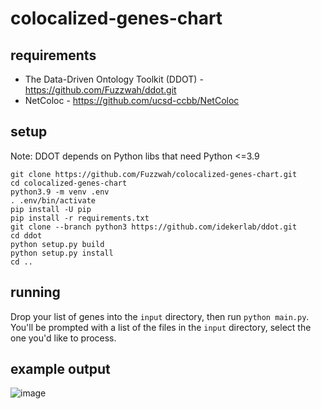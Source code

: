 # colocalized-genes-chart

## requirements

- The Data-Driven Ontology Toolkit (DDOT) - https://github.com/Fuzzwah/ddot.git
- NetColoc - https://github.com/ucsd-ccbb/NetColoc

## setup

Note: DDOT depends on Python libs that need Python <=3.9

```
git clone https://github.com/Fuzzwah/colocalized-genes-chart.git
cd colocalized-genes-chart
python3.9 -m venv .env
. .env/bin/activate
pip install -U pip
pip install -r requirements.txt
git clone --branch python3 https://github.com/idekerlab/ddot.git
cd ddot
python setup.py build
python setup.py install
cd ..
```

## running

Drop your list of genes into the `input` directory, then run `python main.py`. You'll be prompted with a list of the files in the `input` directory, select the one you'd like to process.

## example output

![image](https://github.com/Fuzzwah/colocalized-genes-chart/assets/658935/36f9947a-b493-47f9-a6d2-b82ee6679b6a)
